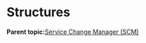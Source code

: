 # Structures

**Parent topic:**[Service Change Manager \(SCM\)](GUID-7F62C769-0357-47B0-BD0D-3946CF46D4EA.md)

